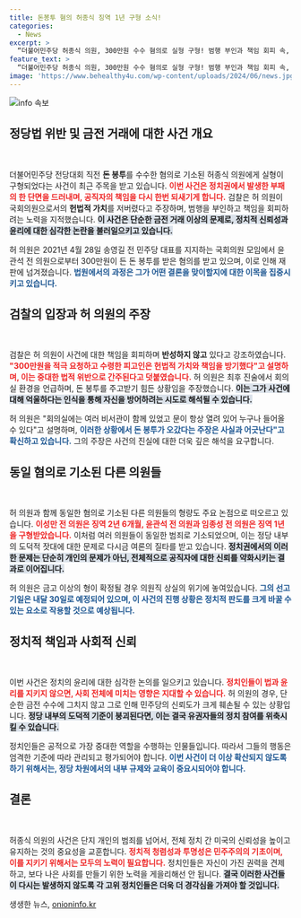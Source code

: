 ```yaml
---
title: 돈봉투 혐의 허종식 징역 1년 구형 소식!
categories:
  - News
excerpt: >
  “더불어민주당 허종식 의원, 300만원 수수 혐의로 실형 구형! 범행 부인과 책임 회피 속, 그의 운명은? 내달 30일 운명의 날이 다가온다.”
feature_text: >
  “더불어민주당 허종식 의원, 300만원 수수 혐의로 실형 구형! 범행 부인과 책임 회피 속, 그의 운명은? 내달 30일 운명의 날이 다가온다.”
image: 'https://www.behealthy4u.com/wp-content/uploads/2024/06/news.jpg'
---
```


<p><img src="https://www.behealthy4u.com/wp-content/uploads/2024/06/news.jpg" alt="info 속보" /></p>

<h2 data-ke-size="size26">정당법 위반 및 금전 거래에 대한 사건 개요</h2>

<p data-ke-size="size16">&nbsp;</p>

<p>더불어민주당 전당대회 직전 <strong>돈 봉투</strong>를 수수한 혐의로 기소된 허종식 의원에게 실형이 구형되었다는 사건이 최근 주목을 받고 있습니다. <b><span style="color: #ee2323;">이번 사건은 정치권에서 발생한 부패의 한 단면을 드러내며, 공직자의 책임을 다시 한번 되새기게 합니다.</span></b> 검찰은 허 의원이 국회의원으로서의 <b>헌법적 가치</b>를 저버렸다고 주장하며, 범행을 부인하고 책임을 회피하려는 노력을 지적했습니다. <b><span style="background-color: #21538527;">이 사건은 단순한 금전 거래 이상의 문제로, 정치적 신뢰성과 윤리에 대한 심각한 논란을 불러일으키고 있습니다.</span></b></p>

<p>허 의원은 2021년 4월 28일 송영길 전 민주당 대표를 지지하는 국회의원 모임에서 윤관석 전 의원으로부터 300만원이 든 돈 봉투를 받은 혐의를 받고 있으며, 이로 인해 재판에 넘겨졌습니다. <b><span style="color: #1a5490;">법원에서의 과정은 그가 어떤 결론을 맞이할지에 대한 이목을 집중시키고 있습니다.</span></b></p>

<h2 data-ke-size="size26">검찰의 입장과 허 의원의 주장</h2>

<p data-ke-size="size16">&nbsp;</p>

<p>검찰은 허 의원이 사건에 대한 책임을 회피하며 <strong>반성하지 않고</strong> 있다고 강조하였습니다. <b><span style="color: #ee2323;">"300만원을 적극 요청하고 수령한 피고인은 헌법적 가치와 책임을 방기했다"고 설명하며, 이는 중대한 법적 위반으로 간주된다고 덧붙였습니다.</span></b> 허 의원은 최후 진술에서 회의실 환경을 언급하며, 돈 봉투를 주고받기 힘든 상황임을 주장했습니다. <b><span style="background-color: #21538527;">이는 그가 사건에 대해 억울하다는 인식을 통해 자신을 방어하려는 시도로 해석될 수 있습니다.</span></b></p>

<p>허 의원은 "회의실에는 여러 비서관이 함께 있었고 문이 항상 열려 있어 누구나 들어올 수 있다"고 설명하며, <b><span style="color: #1a5490;">이러한 상황에서 돈 봉투가 오갔다는 주장은 사실과 어긋난다"고 확신하고 있습니다.</span></b> 그의 주장은 사건의 진실에 대한 더욱 깊은 해석을 요구합니다.</p>

<h2 data-ke-size="size26">동일 혐의로 기소된 다른 의원들</h2>

<p data-ke-size="size16">&nbsp;</p>

<p>허 의원과 함께 동일한 혐의로 기소된 다른 의원들의 형량도 주요 논점으로 떠오르고 있습니다. <b><span style="color: #ee2323;">이성만 전 의원은 징역 2년 6개월, 윤관석 전 의원과 임종성 전 의원은 징역 1년을 구형받았습니다.</span></b> 이처럼 여러 의원들이 동일한 범죄로 기소되었으며, 이는 정당 내부의 도덕적 잣대에 대한 문제로 다시금 여론의 질타를 받고 있습니다. <b><span style="background-color: #21538527;">정치권에서의 이러한 문제는 단순히 개인의 문제가 아닌, 전체적으로 공직자에 대한 신뢰를 약화시키는 결과로 이어집니다.</span></b></p>

<p>허 의원은 금고 이상의 형이 확정될 경우 의원직 상실의 위기에 놓여있습니다. <b><span style="color: #1a5490;">그의 선고 기일은 내달 30일로 예정되어 있으며, 이 사건의 진행 상황은 정치적 판도를 크게 바꿀 수 있는 요소로 작용할 것으로 예상됩니다.</span></b></p>

<h2 data-ke-size="size26">정치적 책임과 사회적 신뢰</h2>

<p data-ke-size="size16">&nbsp;</p>

<p>이번 사건은 정치의 윤리에 대한 심각한 논의를 일으키고 있습니다. <b><span style="color: #ee2323;">정치인들이 법과 윤리를 지키지 않으면, 사회 전체에 미치는 영향은 지대할 수 있습니다.</span></b> 허 의원의 경우, 단순한 금전 수수에 그치지 않고 그로 인해 민주당의 신뢰도가 크게 훼손될 수 있는 상황입니다. <b><span style="background-color: #21538527;">정당 내부의 도덕적 기준이 붕괴된다면, 이는 결국 유권자들의 정치 참여를 위축시킬 수 있습니다.</span></b></p>

<p>정치인들은 공적으로 가장 중대한 역할을 수행하는 인물들입니다. 따라서 그들의 행동은 엄격한 기준에 따라 관리되고 평가되어야 합니다. <b><span style="color: #1a5490;">이번 사건이 더 이상 확산되지 않도록 하기 위해서는, 정당 차원에서의 내부 규제와 교육이 중요시되어야 합니다.</span></b></p>

<h2 data-ke-size="size26">결론</h2>

<p data-ke-size="size16">&nbsp;</p>

<p>허종식 의원의 사건은 단지 개인의 범죄를 넘어서, 전체 정치 간 미국의 신뢰성을 높이고 유지하는 것의 중요성을 교훈합니다. <b><span style="color: #ee2323;">정치적 청렴성과 투명성은 민주주의의 기초이며, 이를 지키기 위해서는 모두의 노력이 필요합니다.</span></b> 정치인들은 자신이 가진 권력을 견제하고, 보다 나은 사회를 만들기 위한 노력을 게을리해선 안 됩니다. <b><span style="background-color: #21538527;">결국 이러한 사건들이 다시는 발생하지 않도록 각 고위 정치인들은 더욱 더 경각심을 가져야 할 것입니다.</span></b></p>
생생한 뉴스, <a href="https://onioninfo.kr" rel="dofollow">onioninfo.kr</a>


